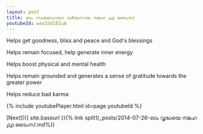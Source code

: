 ```yaml
---
layout: post
title: ഓം സംയോഗയാ വർദ്ധനായ നമഹ ൧൧ ടൈംസ്
youtubeId: waxIGd1EIuA
---
```

 
 
Helps get goodness, bliss and peace and God's blessings
 
Helps remain focused, help generate inner energy 
 
Helps boost physical and mental health 
 
Helps remain grounded and generates a sense of gratitude towards the greater power 
 
Helps reduce bad karma
 
 
 
 


{% include youtubePlayer.html id=page.youtubeId %}
 
[Next]({{ site.baseurl }}{% link  split1/_posts/2014-07-26-ഓം വൃദ്ധയെ നമഹ ൧൧ ടൈംസ്.md%})
 
